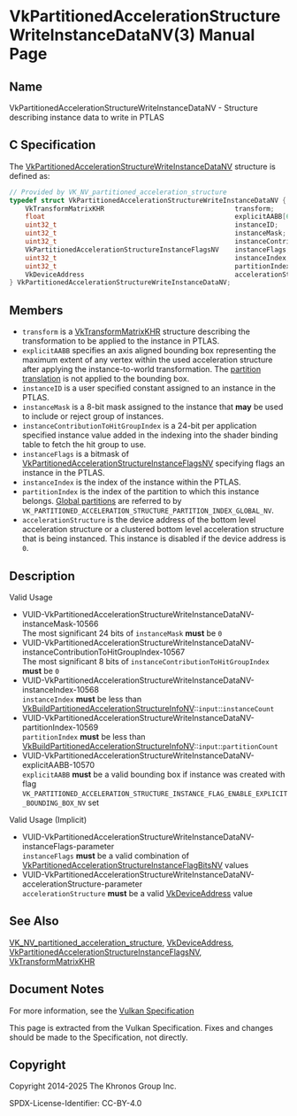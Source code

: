 # VkPartitionedAccelerationStructureWriteInstanceDataNV(3) Manual Page

## Name

VkPartitionedAccelerationStructureWriteInstanceDataNV - Structure describing instance data to write in PTLAS



## [](#_c_specification)C Specification

The [VkPartitionedAccelerationStructureWriteInstanceDataNV](https://registry.khronos.org/vulkan/specs/latest/man/html/VkPartitionedAccelerationStructureWriteInstanceDataNV.html) structure is defined as:

```c++
// Provided by VK_NV_partitioned_acceleration_structure
typedef struct VkPartitionedAccelerationStructureWriteInstanceDataNV {
    VkTransformMatrixKHR                                 transform;
    float                                                explicitAABB[6];
    uint32_t                                             instanceID;
    uint32_t                                             instanceMask;
    uint32_t                                             instanceContributionToHitGroupIndex;
    VkPartitionedAccelerationStructureInstanceFlagsNV    instanceFlags;
    uint32_t                                             instanceIndex;
    uint32_t                                             partitionIndex;
    VkDeviceAddress                                      accelerationStructure;
} VkPartitionedAccelerationStructureWriteInstanceDataNV;
```

## [](#_members)Members

- `transform` is a [VkTransformMatrixKHR](https://registry.khronos.org/vulkan/specs/latest/man/html/VkTransformMatrixKHR.html) structure describing the transformation to be applied to the instance in PTLAS.
- `explicitAABB` specifies an axis aligned bounding box representing the maximum extent of any vertex within the used acceleration structure after applying the instance-to-world transformation. The [partition translation](https://registry.khronos.org/vulkan/specs/latest/html/vkspec.html#ptlas-partition-translation) is not applied to the bounding box.
- `instanceID` is a user specified constant assigned to an instance in the PTLAS.
- `instanceMask` is a 8-bit mask assigned to the instance that **may** be used to include or reject group of instances.
- `instanceContributionToHitGroupIndex` is a 24-bit per application specified instance value added in the indexing into the shader binding table to fetch the hit group to use.
- `instanceFlags` is a bitmask of [VkPartitionedAccelerationStructureInstanceFlagsNV](https://registry.khronos.org/vulkan/specs/latest/man/html/VkPartitionedAccelerationStructureInstanceFlagsNV.html) specifying flags an instance in the PTLAS.
- `instanceIndex` is the index of the instance within the PTLAS.
- `partitionIndex` is the index of the partition to which this instance belongs. [Global partitions](https://registry.khronos.org/vulkan/specs/latest/html/vkspec.html#ptlas-global-partition) are referred to by `VK_PARTITIONED_ACCELERATION_STRUCTURE_PARTITION_INDEX_GLOBAL_NV`.
- `accelerationStructure` is the device address of the bottom level acceleration structure or a clustered bottom level acceleration structure that is being instanced. This instance is disabled if the device address is `0`.

## [](#_description)Description

Valid Usage

- [](#VUID-VkPartitionedAccelerationStructureWriteInstanceDataNV-instanceMask-10566)VUID-VkPartitionedAccelerationStructureWriteInstanceDataNV-instanceMask-10566  
  The most significant 24 bits of `instanceMask` **must** be `0`
- [](#VUID-VkPartitionedAccelerationStructureWriteInstanceDataNV-instanceContributionToHitGroupIndex-10567)VUID-VkPartitionedAccelerationStructureWriteInstanceDataNV-instanceContributionToHitGroupIndex-10567  
  The most significant 8 bits of `instanceContributionToHitGroupIndex` **must** be `0`
- [](#VUID-VkPartitionedAccelerationStructureWriteInstanceDataNV-instanceIndex-10568)VUID-VkPartitionedAccelerationStructureWriteInstanceDataNV-instanceIndex-10568  
  `instanceIndex` **must** be less than [VkBuildPartitionedAccelerationStructureInfoNV](https://registry.khronos.org/vulkan/specs/latest/man/html/VkBuildPartitionedAccelerationStructureInfoNV.html)::`input`::`instanceCount`
- [](#VUID-VkPartitionedAccelerationStructureWriteInstanceDataNV-partitionIndex-10569)VUID-VkPartitionedAccelerationStructureWriteInstanceDataNV-partitionIndex-10569  
  `partitionIndex` **must** be less than [VkBuildPartitionedAccelerationStructureInfoNV](https://registry.khronos.org/vulkan/specs/latest/man/html/VkBuildPartitionedAccelerationStructureInfoNV.html)::`input`::`partitionCount`
- [](#VUID-VkPartitionedAccelerationStructureWriteInstanceDataNV-explicitAABB-10570)VUID-VkPartitionedAccelerationStructureWriteInstanceDataNV-explicitAABB-10570  
  `explicitAABB` **must** be a valid bounding box if instance was created with flag `VK_PARTITIONED_ACCELERATION_STRUCTURE_INSTANCE_FLAG_ENABLE_EXPLICIT_BOUNDING_BOX_NV` set

Valid Usage (Implicit)

- [](#VUID-VkPartitionedAccelerationStructureWriteInstanceDataNV-instanceFlags-parameter)VUID-VkPartitionedAccelerationStructureWriteInstanceDataNV-instanceFlags-parameter  
  `instanceFlags` **must** be a valid combination of [VkPartitionedAccelerationStructureInstanceFlagBitsNV](https://registry.khronos.org/vulkan/specs/latest/man/html/VkPartitionedAccelerationStructureInstanceFlagBitsNV.html) values
- [](#VUID-VkPartitionedAccelerationStructureWriteInstanceDataNV-accelerationStructure-parameter)VUID-VkPartitionedAccelerationStructureWriteInstanceDataNV-accelerationStructure-parameter  
  `accelerationStructure` **must** be a valid [VkDeviceAddress](https://registry.khronos.org/vulkan/specs/latest/man/html/VkDeviceAddress.html) value

## [](#_see_also)See Also

[VK\_NV\_partitioned\_acceleration\_structure](https://registry.khronos.org/vulkan/specs/latest/man/html/VK_NV_partitioned_acceleration_structure.html), [VkDeviceAddress](https://registry.khronos.org/vulkan/specs/latest/man/html/VkDeviceAddress.html), [VkPartitionedAccelerationStructureInstanceFlagsNV](https://registry.khronos.org/vulkan/specs/latest/man/html/VkPartitionedAccelerationStructureInstanceFlagsNV.html), [VkTransformMatrixKHR](https://registry.khronos.org/vulkan/specs/latest/man/html/VkTransformMatrixKHR.html)

## [](#_document_notes)Document Notes

For more information, see the [Vulkan Specification](https://registry.khronos.org/vulkan/specs/latest/html/vkspec.html#VkPartitionedAccelerationStructureWriteInstanceDataNV)

This page is extracted from the Vulkan Specification. Fixes and changes should be made to the Specification, not directly.

## [](#_copyright)Copyright

Copyright 2014-2025 The Khronos Group Inc.

SPDX-License-Identifier: CC-BY-4.0